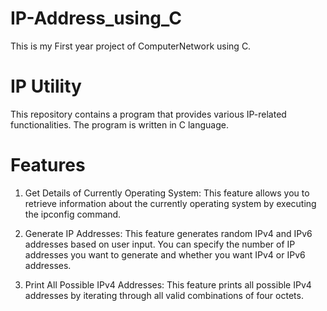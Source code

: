 # IP-Address_using_C
This is my First year project of ComputerNetwork using C.

# IP Utility

This repository contains a program that provides various IP-related functionalities. The program is written in C language.

# Features

  1) Get Details of Currently Operating System: This feature allows you to retrieve information about the currently operating system by executing the ipconfig command.

  2) Generate IP Addresses: This feature generates random IPv4 and IPv6 addresses based on user input. You can specify the number of IP addresses you want to generate and whether you want IPv4 or IPv6 addresses.

  3) Print All Possible IPv4 Addresses: This feature prints all possible IPv4 addresses by iterating through all valid combinations of four octets.
